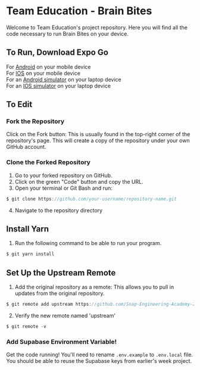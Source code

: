 # Team Education - Brain Bites

Welcome to Team Education's project repository. Here you will find all the code necessary to run Brain Bites on your device. 

## To Run, Download Expo Go

For [Android](https://play.google.com/store/apps/details?id=host.exp.exponent&referrer=www) on your mobile device  
For [IOS](https://itunes.apple.com/app/apple-store/id982107779) on your mobile device  
For an [Android simulator](https://expo.dev/go?sdkVersion=51&platform=android&device=false) on your laptop device  
For an [IOS simulator](https://expo.dev/go?sdkVersion=51&platform=ios&device=false) on your laptop device  

## To Edit

### Fork the Repository 
Click on the Fork button: This is usually found in the top-right corner of the repository's page. This will create a copy of the repository under your own GitHub account.

### Clone the Forked Repository
1. Go to your forked repository on GitHub.
2. Click on the green "Code" button and copy the URL.
3. Open your terminal or Git Bash and run: 
```js
$ git clone https://github.com/your-username/repository-name.git

```
4. Navigate to the repository directory

## Install Yarn
1. Run the following command to be able to run your program.
```js
$ git yarn install
```

## Set Up the Upstream Remote
1. Add the original repository as a remote: This allows you to pull in updates from the original repository.
```js
$ git remote add upstream https://github.com/Snap-Engineering-Academy-2024/SnapChatStarter.git
```
2. Verify the new remote named 'upstream'

```js
$ git remote -v
```
###  Add Supabase Environment Variable!

Get the code running! You'll need to rename `.env.example` to `.env.local` file. You should be able to reuse the Supabase keys from earlier's week project.
